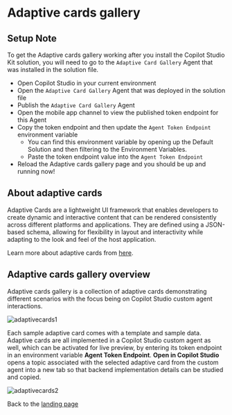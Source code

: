 # Adaptive cards gallery
## Setup Note

To get the Adaptive cards gallery working after you install the Copilot Studio Kit solution, you will need to go to the ````Adaptive Card Gallery```` Agent that was installed in the solution file.  

* Open Copilot Studio in your current environment
* Open the ````Adaptive Card Gallery```` Agent that was deployed in the solution file
* Publish the ````Adaptive Card Gallery```` Agent
* Open the mobile app channel to view the published token endpoint for this Agent
* Copy the token endpoint and then update the ````Agent Token Endpoint```` environment variable
  * You can find this environment variable by opening up the Default Solution and then filtering to the Environment Variables.
  * Paste the token endpoint value into the ````Agent Token Endpoint````
* Reload the Adaptive cards gallery page and you should be up and running now!

## About adaptive cards

Adaptive Cards are a lightweight UI framework that enables developers to create dynamic and interactive content that can be rendered consistently across different platforms and applications. They are defined using a JSON-based schema, allowing for flexibility in layout and interactivity while adapting to the look and feel of the host application.

Learn more about adaptive cards from [here](https://adaptivecards.io/).

## Adaptive cards gallery overview

Adaptive cards gallery is a collection of adaptive cards demonstrating different scenarios with the focus being on Copilot Studio custom agent interactions.

![adaptivecards1](https://github.com/user-attachments/assets/e35288e3-77e5-4f76-8b57-4406332d4544)

Each sample adaptive card comes with a template and sample data. Adaptive cards are all implemented in a Copilot Studio custom agent as well, which can be activated for live preview, by entering its token endpoint in an environment variable **Agent Token Endpoint**. **Open in Copilot Studio** opens a topic associated with the selected adaptive card from the custom agent into a new tab so that backend implementation details can be studied and copied.

![adaptivecards2](https://github.com/user-attachments/assets/d4e7ca66-2e7c-497c-94e8-0695e12253dd)

Back to the [landing page](./README.md#power-cat-copilot-studio-kit)
